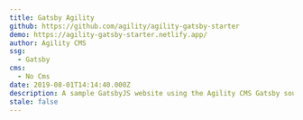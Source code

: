 ```yaml
---
title: Gatsby Agility
github: https://github.com/agility/agility-gatsby-starter
demo: https://agility-gatsby-starter.netlify.app/
author: Agility CMS
ssg:
  - Gatsby
cms:
  - No Cms
date: 2019-08-01T14:14:40.000Z
description: A sample GatsbyJS website using the Agility CMS Gatsby source plugin
stale: false
---
```


